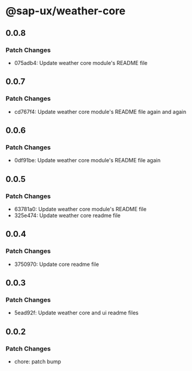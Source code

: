 # @sap-ux/weather-core

## 0.0.8

### Patch Changes

-   075adb4: Update weather core module's README file

## 0.0.7

### Patch Changes

-   cd767f4: Update weather core module's README file again and again

## 0.0.6

### Patch Changes

-   0df91be: Update weather core module's README file again

## 0.0.5

### Patch Changes

-   63781a0: Update weather core module's README file
-   325e474: Update weather core readme file

## 0.0.4

### Patch Changes

-   3750970: Update core readme file

## 0.0.3

### Patch Changes

-   5ead92f: Update weather core and ui readme files

## 0.0.2

### Patch Changes

-   chore: patch bump
